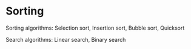 # Sorting

Sorting algorithms:
Selection sort, Insertion sort, Bubble sort, Quicksort 

Search algorithms:
Linear search, Binary search
